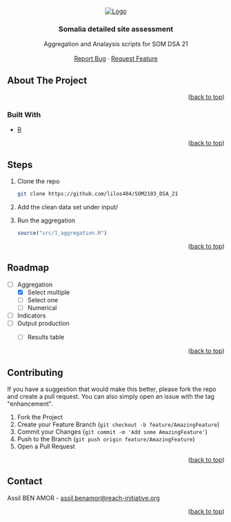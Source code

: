 
<div id="top"></div>




<!-- PROJECT LOGO -->
<br />
<div align="center">
  <a href="https://github.com/lilos404/SOM2103_DSA_21">
    <img src="https://data.humdata.org/image/2015-11-05-231341.581365REACHlogo_300x125_grey.png" alt="Logo">
  </a>

<h3 align="center">Somalia detailed site assessment</h3>

  <p align="center">
    Aggregation and Analaysis scripts for SOM DSA 21 
    <br />
    <br />
    <a href="https://github.com/lilos404/SOM2103_DSA_21/issues">Report Bug</a>
    ·
    <a href="https://github.com/lilos404/SOM2103_DSA_21/issues">Request Feature</a>
  </p>
</div>



<!-- ABOUT THE PROJECT -->
## About The Project



<p align="right">(<a href="#top">back to top</a>)</p>



### Built With

* [R](https://www.r-project.org/)

<p align="right">(<a href="#top">back to top</a>)</p>



<!-- GETTING STARTED -->

## Steps

1. Clone the repo
   ```sh
   git clone https://github.com/lilos404/SOM2103_DSA_21
   ```
   
2. Add the clean data set under input/


3. Run the aggregation
   ```r
   source("src/1_aggregation.R")
   ```

<p align="right">(<a href="#top">back to top</a>)</p>



<!-- ROADMAP -->
## Roadmap

- [ ] Aggregation
    - [x] Select multiple
    - [ ] Select one
    - [ ] Numerical
- [ ] Indicators
- [ ] Output production
    - [ ] Results table


<p align="right">(<a href="#top">back to top</a>)</p>



<!-- CONTRIBUTING -->
## Contributing

If you have a suggestion that would make this better, please fork the repo and create a pull request. You can also simply open an issue with the tag "enhancement".

1. Fork the Project
2. Create your Feature Branch (`git checkout -b feature/AmazingFeature`)
3. Commit your Changes (`git commit -m 'Add some AmazingFeature'`)
4. Push to the Branch (`git push origin feature/AmazingFeature`)
5. Open a Pull Request

<p align="right">(<a href="#top">back to top</a>)</p>



<!-- CONTACT -->
## Contact

Assil BEN AMOR - assil.benamor@reach-initiative.org


<p align="right">(<a href="#top">back to top</a>)</p>

